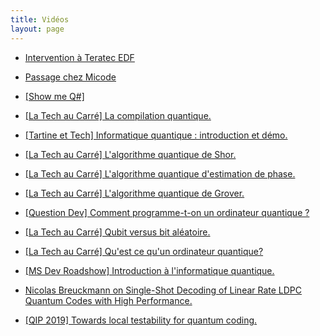```yaml
---
title: Vidéos
layout: page
---
```


* [Intervention à Teratec EDF](https://teratec.eu/Seminaires/TQCI/2022/Videos-TQCI-2022-12.html)

<p></p>

* [Passage chez Micode](https://www.youtube.com/watch?v=YWPqf2GEjMs)

<p></p>

* [[Show me Q#]](https://www.youtube.com/playlist?list=PLbl2SbVIi-WobIs_rfcMYidQrrZLg58_R)

<p></p>

* [[La Tech au Carré] La compilation quantique.](https://www.youtube.com/watch?v=r1B6yhOshmo)

<p></p>

* [[Tartine et Tech] Informatique quantique : introduction et démo.](https://www.youtube.com/watch?v=t2k6aKwwI-Q)

<p></p>

* [[La Tech au Carré] L'algorithme quantique de Shor.](https://www.youtube.com/watch?v=kWtq_P8Yybc)

<p></p>

* [[La Tech au Carré] L'algorithme quantique d'estimation de phase.](https://www.youtube.com/watch?v=7_8hvR5-wmY)

<p></p>

* [[La Tech au Carré] L'algorithme quantique de Grover.](https://www.youtube.com/watch?v=3PB3-3RKLH4&feature=emb_logo)

<p></p>


* [[Question Dev] Comment programme-t-on un ordinateur quantique ?](https://www.youtube.com/watch?v=_9ALuc5hoMY)

<p></p>

* [[La Tech au Carré] Qubit versus bit aléatoire.](https://www.youtube.com/watch?v=MV3G9mu9xQA&feature=emb_logo)

<p></p>

* [[La Tech au Carré] Qu'est ce qu'un ordinateur quantique?](https://www.youtube.com/watch?v=kletYD2UFTs)

<p></p>

* [[MS Dev Roadshow] Introduction à l'informatique quantique.](https://www.youtube.com/watch?v=uQhyl_7dmzE&feature=emb_logo)

<p></p>

* [Nicolas Breuckmann on Single-Shot Decoding of Linear Rate LDPC Quantum Codes with High Performance.](https://www.youtube.com/watch?v=7DTk7Wu0qGI&feature=emb_logo)

<p></p>

* [[QIP 2019] Towards local testability for quantum coding.](https://www.youtube.com/watch?v=VDX76AlORUM&list=PLGdMsPGuoD25wLgnY7RBoTAxsnQEMsNA0&index=56)